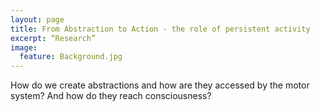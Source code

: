 ```yaml
---
layout: page
title: From Abstraction to Action - the role of persistent activity
excerpt: “Research”
image:
  feature: Background.jpg
---
```


How do we create abstractions and how are they accessed by the motor system? And how do they reach consciousness?
